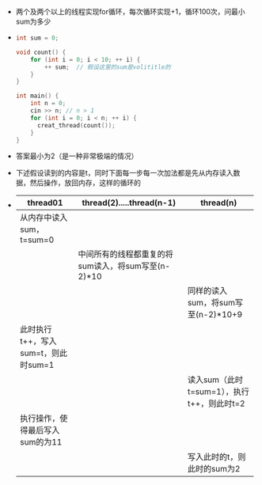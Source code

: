 - 两个及两个以上的线程实现for循环，每次循环实现+1，循环100次，问最小sum为多少

- ```cpp
  int sum = 0;
  
  void count() {
      for (int i = 0; i < 10; ++ i) {
          ++ sum;  // 假设这里的sum是volititle的
      }
  }
  
  int main() {
      int n = 0;
      cin >> n; // n > 1
      for (int i = 0; i < n; ++ i) {
      	creat_thread(count());
      }
  }
  ```



- 答案最小为2（是一种非常极端的情况）

- 下述假设读到的内容是t，同时下面每一步每一次加法都是先从内存读入数据，然后操作，放回内存，这样的循环的

- | thread01                            | thread(2).....thread(n-1)                          | thread(n)                                  |
  | ----------------------------------- | -------------------------------------------------- | ------------------------------------------ |
  | 从内存中读入sum，t=sum=0            |                                                    |                                            |
  |                                     | 中间所有的线程都重复的将sum读入，将sum写至(n-2)*10 |                                            |
  |                                     |                                                    | 同样的读入sum，将sum写至(n-2)*10+9         |
  | 此时执行t++，写入sum=t，则此时sum=1 |                                                    |                                            |
  |                                     |                                                    | 读入sum（此时t=sum=1），执行t++，则此时t=2 |
  | 执行操作，使得最后写入sum的为11     |                                                    |                                            |
  |                                     |                                                    | 写入此时的t，则此时的sum为2                |

  